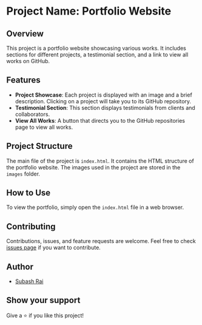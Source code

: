 # Project Name: Portfolio Website

## Overview

This project is a portfolio website showcasing various works. It includes sections for different projects, a testimonial section, and a link to view all works on GitHub.

## Features

- **Project Showcase**: Each project is displayed with an image and a brief description. Clicking on a project will take you to its GitHub repository.
- **Testimonial Section**: This section displays testimonials from clients and collaborators.
- **View All Works**: A button that directs you to the GitHub repositories page to view all works.

## Project Structure

The main file of the project is `index.html`. It contains the HTML structure of the portfolio website. The images used in the project are stored in the `images` folder.

## How to Use

To view the portfolio, simply open the `index.html` file in a web browser.

## Contributing

Contributions, issues, and feature requests are welcome. Feel free to check [issues page](https://github.com/subashrai02468/issues) if you want to contribute.

## Author

- [Subash Rai](https://github.com/subashrai02468)

## Show your support

Give a ⭐️ if you like this project!
